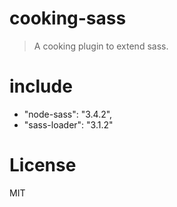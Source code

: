 # cooking-sass
> A cooking plugin to extend sass.

# include
- "node-sass": "3.4.2",
- "sass-loader": "3.1.2"

# License
MIT
